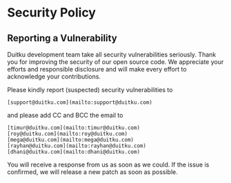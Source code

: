 # Security Policy

## Reporting a Vulnerability

Duitku development team take all security vulnerabilities seriously. 
Thank you for improving the security of our open source code. 
We appreciate your efforts and responsible disclosure and will make every effort to acknowledge your contributions.

Please kindly report (suspected) security vulnerabilities to

    [support@duitku.com](mailto:support@duitku.com)

and please add CC and BCC the email to

    [timur@duitku.com](mailto:timur@duitku.com)
    [roy@duitku.com](mailto:roy@duitku.com)
    [mega@duitku.com](mailto:mega@duitku.com)
    [rayhan@duitku.com](mailto:rayhan@duitku.com)
    [dhani@duitku.com](mailto:dhani@duitku.com)

You will receive a response from
us as soon as we could. If the issue is confirmed, we will release a new patch as soon
as possible.
